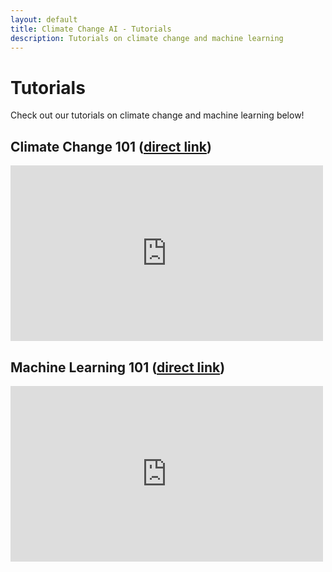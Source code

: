 ```yaml
---
layout: default
title: Climate Change AI - Tutorials
description: Tutorials on climate change and machine learning
---
```


# Tutorials

Check out our tutorials on climate change and machine learning below!

<section class='webinar card'>

<h2>Climate Change 101 (<a href="https://www.youtube.com/watch?v=KB4vUk1-yNQ&ab_channel=ClimateChangeAI" target="_blank">direct link</a>) </h2>

<iframe width="500" height="281.25" src="https://www.youtube.com/embed/KB4vUk1-yNQ" frameborder="0" allow="accelerometer; autoplay; clipboard-write; encrypted-media; gyroscope; picture-in-picture" allowfullscreen></iframe>

</section>

<section class='webinar card'>

<h2>Machine Learning 101 (<a href="https://www.youtube.com/watch?v=mc9QG2R-rf4&ab_channel=ClimateChangeAI" target="_blank">direct link</a>) </h2>

<iframe width="500" height="281.25" src="https://www.youtube.com/embed/mc9QG2R-rf4" frameborder="0" allow="accelerometer; autoplay; clipboard-write; encrypted-media; gyroscope; picture-in-picture" allowfullscreen></iframe>

</section>
